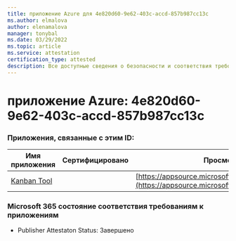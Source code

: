 ```yaml
---
title: приложение Azure для 4e820d60-9e62-403c-accd-857b987cc13c
ms.author: elmalova
author: elenamalova
manager: tonybal
ms.date: 03/29/2022
ms.topic: article
ms.service: attestation
certification_type: attested
description: Все доступные сведения о безопасности и соответствия требованиям для 4e820d60-9e62-403c-accd-857b987cc13c.
---
```

# <a name="azure-app-id-4e820d60-9e62-403c-accd-857b987cc13c"></a>приложение Azure: 4e820d60-9e62-403c-accd-857b987cc13c


### <a name="apps-associated-with-this-id"></a>Приложения, связанные с этим ID:
| **Имя приложения** | **Сертифицировано** | **Просмотр в AppSource** |
|--------------|---------------|-----------------------|
| [Kanban Tool](../forward/WA200002121.md) |  | [https://appsource.microsoft.com/product/office/WA200002121](https://appsource.microsoft.com/product/office/WA200002121) |

### <a name="microsoft-365-app-compliance-status"></a>Microsoft 365 состояние соответствия требованиям к приложениям
- Publisher Attestaton Status: Завершено
